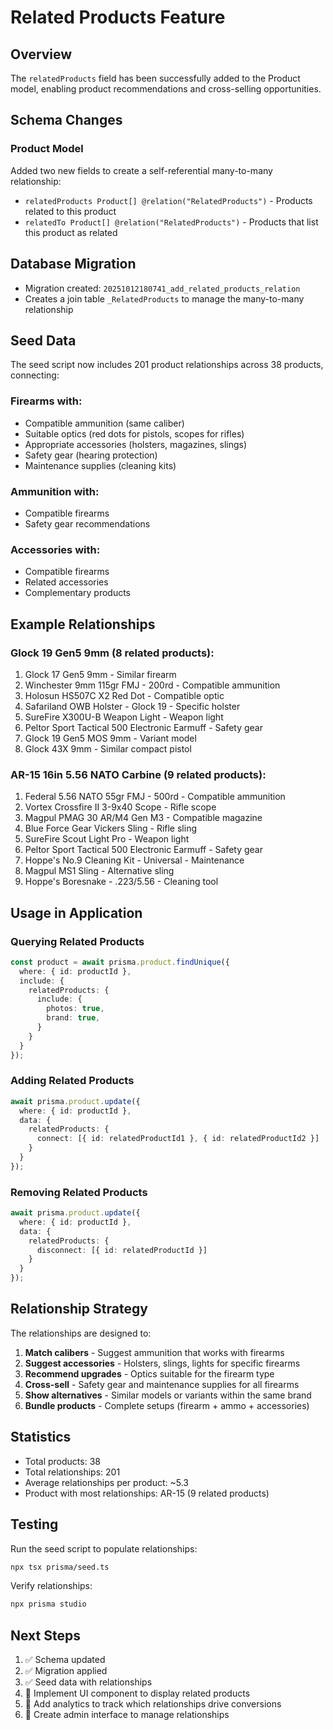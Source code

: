 # Related Products Feature

## Overview
The `relatedProducts` field has been successfully added to the Product model, enabling product recommendations and cross-selling opportunities.

## Schema Changes

### Product Model
Added two new fields to create a self-referential many-to-many relationship:
- `relatedProducts Product[] @relation("RelatedProducts")` - Products related to this product
- `relatedTo Product[] @relation("RelatedProducts")` - Products that list this product as related

## Database Migration
- Migration created: `20251012180741_add_related_products_relation`
- Creates a join table `_RelatedProducts` to manage the many-to-many relationship

## Seed Data
The seed script now includes 201 product relationships across 38 products, connecting:

### Firearms with:
- Compatible ammunition (same caliber)
- Suitable optics (red dots for pistols, scopes for rifles)
- Appropriate accessories (holsters, magazines, slings)
- Safety gear (hearing protection)
- Maintenance supplies (cleaning kits)

### Ammunition with:
- Compatible firearms
- Safety gear recommendations

### Accessories with:
- Compatible firearms
- Related accessories
- Complementary products

## Example Relationships

### Glock 19 Gen5 9mm (8 related products):
1. Glock 17 Gen5 9mm - Similar firearm
2. Winchester 9mm 115gr FMJ - 200rd - Compatible ammunition
3. Holosun HS507C X2 Red Dot - Compatible optic
4. Safariland OWB Holster - Glock 19 - Specific holster
5. SureFire X300U-B Weapon Light - Weapon light
6. Peltor Sport Tactical 500 Electronic Earmuff - Safety gear
7. Glock 19 Gen5 MOS 9mm - Variant model
8. Glock 43X 9mm - Similar compact pistol

### AR-15 16in 5.56 NATO Carbine (9 related products):
1. Federal 5.56 NATO 55gr FMJ - 500rd - Compatible ammunition
2. Vortex Crossfire II 3-9x40 Scope - Rifle scope
3. Magpul PMAG 30 AR/M4 Gen M3 - Compatible magazine
4. Blue Force Gear Vickers Sling - Rifle sling
5. SureFire Scout Light Pro - Weapon light
6. Peltor Sport Tactical 500 Electronic Earmuff - Safety gear
7. Hoppe's No.9 Cleaning Kit - Universal - Maintenance
8. Magpul MS1 Sling - Alternative sling
9. Hoppe's Boresnake - .223/5.56 - Cleaning tool

## Usage in Application

### Querying Related Products
```typescript
const product = await prisma.product.findUnique({
  where: { id: productId },
  include: {
    relatedProducts: {
      include: {
        photos: true,
        brand: true,
      }
    }
  }
});
```

### Adding Related Products
```typescript
await prisma.product.update({
  where: { id: productId },
  data: {
    relatedProducts: {
      connect: [{ id: relatedProductId1 }, { id: relatedProductId2 }]
    }
  }
});
```

### Removing Related Products
```typescript
await prisma.product.update({
  where: { id: productId },
  data: {
    relatedProducts: {
      disconnect: [{ id: relatedProductId }]
    }
  }
});
```

## Relationship Strategy
The relationships are designed to:
1. **Match calibers** - Suggest ammunition that works with firearms
2. **Suggest accessories** - Holsters, slings, lights for specific firearms
3. **Recommend upgrades** - Optics suitable for the firearm type
4. **Cross-sell** - Safety gear and maintenance supplies for all firearms
5. **Show alternatives** - Similar models or variants within the same brand
6. **Bundle products** - Complete setups (firearm + ammo + accessories)

## Statistics
- Total products: 38
- Total relationships: 201
- Average relationships per product: ~5.3
- Product with most relationships: AR-15 (9 related products)

## Testing
Run the seed script to populate relationships:
```bash
npx tsx prisma/seed.ts
```

Verify relationships:
```bash
npx prisma studio
```

## Next Steps
1. ✅ Schema updated
2. ✅ Migration applied
3. ✅ Seed data with relationships
4. 🔄 Implement UI component to display related products
5. 🔄 Add analytics to track which relationships drive conversions
6. 🔄 Create admin interface to manage relationships
